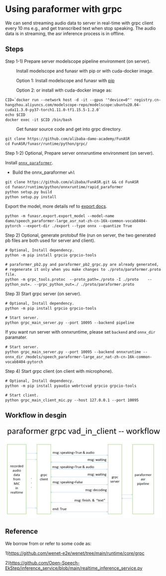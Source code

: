 # Using paraformer with grpc
We can send streaming audio data to server in real-time with grpc client every 10 ms e.g., and get transcribed text when stop speaking.
The audio data is in streaming, the asr inference process is in offline.


## Steps

Step 1-1) Prepare server modelscope pipeline environment (on server).  

&nbsp;&nbsp;&nbsp;&nbsp;&nbsp;&nbsp;&nbsp;&nbsp; Install modelscope and funasr with pip or with cuda-docker image.

&nbsp;&nbsp;&nbsp;&nbsp;&nbsp;&nbsp;&nbsp;&nbsp; Option 1: Install modelscope and funasr with [pip](https://github.com/alibaba-damo-academy/FunASR#installation)

&nbsp;&nbsp;&nbsp;&nbsp;&nbsp;&nbsp;&nbsp;&nbsp; Option 2: or install with cuda-docker image as: 

```
CID=`docker run --network host -d -it --gpus '"device=0"' registry.cn-hangzhou.aliyuncs.com/modelscope-repo/modelscope:ubuntu20.04-cuda11.3.0-py37-torch1.11.0-tf1.15.5-1.2.0`
echo $CID
docker exec -it $CID /bin/bash
```
&nbsp;&nbsp;&nbsp;&nbsp;&nbsp;&nbsp;&nbsp;&nbsp; Get funasr source code and get into grpc directory.
```
git clone https://github.com/alibaba-damo-academy/FunASR
cd FunASR/funasr/runtime/python/grpc/
```

Step 1-2) Optional, Prepare server onnxruntime environment (on server). 

Install [`onnx_paraformer`](https://github.com/alibaba-damo-academy/FunASR/tree/main/funasr/runtime/python/onnxruntime).

- Build the onnx_paraformer `whl`
```
git clone https://github.com/alibaba/FunASR.git && cd FunASR
cd funasr/runtime/python/onnxruntime/rapid_paraformer
python setup.py build
python setup.py install
```

[//]: # ()
[//]: # (- Install the build `whl`)

[//]: # (```)

[//]: # (pip install dist/rapid_paraformer-0.0.1-py3-none-any.whl)

[//]: # (```)

Export the model, more details ref to [export docs](https://github.com/alibaba-damo-academy/FunASR/tree/main/funasr/runtime/python/onnxruntime).
```shell
python -m funasr.export.export_model --model-name damo/speech_paraformer-large_asr_nat-zh-cn-16k-common-vocab8404-pytorch --export-dir ./export --type onnx --quantize True
```

Step 2) Optional, generate protobuf file (run on server, the two generated pb files are both used for server and client).
```
# Optional, Install dependency.
python -m pip install grpcio grpcio-tools
```

```
# paraformer_pb2.py and paraformer_pb2_grpc.py are already generated, 
# regenerate it only when you make changes to ./proto/paraformer.proto file.
python -m grpc_tools.protoc  --proto_path=./proto -I ./proto    --python_out=. --grpc_python_out=./ ./proto/paraformer.proto
```

Step 3) Start grpc server (on server).
```
# Optional, Install dependency.
python -m pip install grpcio grpcio-tools
```
```
# Start server.
python grpc_main_server.py --port 10095 --backend pipeline
```

If you want run server with onnxruntime, please set `backend` and `onnx_dir` paramater.
```
# Start server.
python grpc_main_server.py --port 10095 --backend onnxruntime --onnx_dir /models/speech_paraformer-large_asr_nat-zh-cn-16k-common-vocab8404-pytorch
```


Step 4) Start grpc client (on client with microphone).
```
# Optional, Install dependency.
python -m pip install pyaudio webrtcvad grpcio grpcio-tools
```
```
# Start client.
python grpc_main_client_mic.py --host 127.0.0.1 --port 10095
```


## Workflow in desgin
![avatar](proto/workflow.png)


## Reference
We borrow from or refer to some code as:

1)https://github.com/wenet-e2e/wenet/tree/main/runtime/core/grpc

2)https://github.com/Open-Speech-EkStep/inference_service/blob/main/realtime_inference_service.py